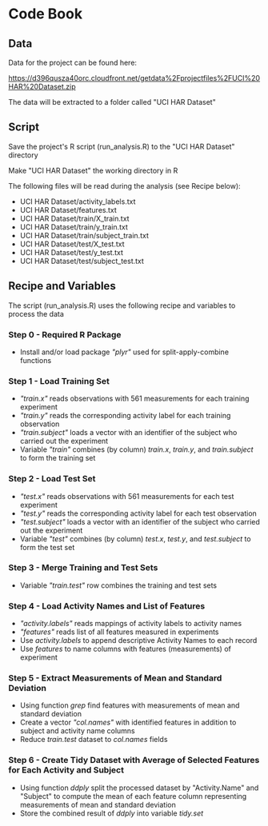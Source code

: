 Code Book
=========

Data
----
Data for the project can be found here:

https://d396qusza40orc.cloudfront.net/getdata%2Fprojectfiles%2FUCI%20HAR%20Dataset.zip

The data will be extracted to a folder called "UCI HAR Dataset"

Script
------

Save the project's R script (run_analysis.R) to the "UCI HAR Dataset" directory

Make "UCI HAR Dataset" the working directory in R

The following files will be read during the analysis (see Recipe below):

- UCI HAR Dataset/activity_labels.txt
- UCI HAR Dataset/features.txt
- UCI HAR Dataset/train/X_train.txt
- UCI HAR Dataset/train/y_train.txt
- UCI HAR Dataset/train/subject_train.txt
- UCI HAR Dataset/test/X_test.txt
- UCI HAR Dataset/test/y_test.txt
- UCI HAR Dataset/test/subject_test.txt

Recipe and Variables
--------------------

The script (run_analysis.R) uses the following recipe and variables to process the data 

### Step 0 - Required R Package

- Install and/or load package <em>"plyr"</em> used for split-apply-combine functions

### Step 1 - Load Training Set

- <em>"train.x"</em> reads observations with 561 measurements for each training experiment
- <em>"train.y"</em> reads the corresponding activity label for each training observation
- <em>"train.subject"</em> loads a vector with an identifier of the subject who carried out the experiment
- Variable <em>"train"</em> combines (by column) <em>train.x</em>, <em>train.y</em>, and <em>train.subject</em> to form the training set

### Step 2 - Load Test Set

- <em>"test.x"</em> reads observations with 561 measurements for each test experiment
- <em>"test.y"</em> reads the corresponding activity label for each test observation
- <em>"test.subject"</em> loads a vector with an identifier of the subject who carried out the experiment 
- Variable <em>"test"</em> combines (by column) <em>test.x</em>, <em>test.y</em>, and <em>test.subject</em> to form the test set


### Step 3 - Merge Training and Test Sets

- Variable <em>"train.test"</em> row combines the training and test sets


### Step 4 - Load Activity Names and List of Features

- <em>"activity.labels"</em> reads mappings of activity labels to activity names
- <em>"features"</em> reads list of all features measured in experiments
- Use <em>activity.labels</em> to append descriptive Activity Names to each record
- Use <em>features</em> to name columns with features (measurements) of experiment

### Step 5 - Extract Measurements of Mean and Standard Deviation

- Using function <em>grep</em> find features with measurements of mean and standard deviation
- Create a vector <em>"col.names"</em> with identified features in addition to subject and activity name columns
- Reduce <em>train.test</em> dataset to <em>col.names</em> fields

### Step 6 - Create Tidy Dataset with Average of Selected Features for Each Activity and Subject

- Using function <em>ddply</em> split the processed dataset by "Activity.Name" and "Subject" to compute the mean of each feature column representing measurements of mean and standard deviation
- Store the combined result of <em>ddply</em> into variable <em>tidy.set</em>
